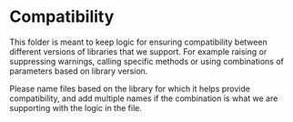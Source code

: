 # Compatibility

This folder is meant to keep logic for ensuring compatibility between different versions of libraries that we support. For example raising or suppressing warnings, calling specific methods or using combinations of parameters based on library version.

Please name files based on the library for which it helps provide compatibility, and add multiple names if the combination is what we are supporting with the logic in the file.

